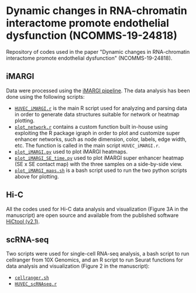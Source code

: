 # Dynamic changes in RNA-chromatin interactome promote endothelial dysfunction (NCOMMS-19-24818)

Repository of codes used in the paper "Dynamic changes in RNA-chromatin interactome promote endothelial dysfunction" (NCOMMS-19-24818).

## iMARGI

Data were processed using the [iMARGI pipeline](https://sysbio.ucsd.edu/imargi_pipeline/). The data analysis has been done using the following scripts:

- [``HUVEC_iMARGI.r``]() is the main R script used for analyzing and parsing data in order to generate data structures suitable for network or heatmap plotting.
- [``plot_network.r``]() contains a custom function built in-house using exploiting the R package igraph in order to plot and customize super enhancer networks, such as node dimension, color, labels, edge width, etc. The function is called in the main script ``HUVEC_iMARGI.r``.
- [``plot_iMARGI.py``]() used to plot iMARGI heatmaps.
- [``plot_iMARGI_SE_time.py``]() used to plot iMARGI super enhancer heatmap (SE x SE contact map) with the three samples on a side-by-side view.
- [``plot_iMARGI_maps.sh``]() is a bash script used to run the two python scripts above for plotting.


## Hi-C

All the codes used for Hi-C data analysis and visualization (Figure 3A in the manuscript) are open source and available from the published software [HiCtool (v2.1)](https://github.com/Zhong-Lab-UCSD/HiCtool).


## scRNA-seq

Two scripts were used for single-cell RNA-seq analysis, a bash script to run cellranger from 10X Genomics, and an R script to run Seurat functions for data analysis and visualization (Figure 2 in the manuscript):

- [``cellranger.sh``](./scRNAseq_scripts/cellranger.sh)
- [``HUVEC_scRNAseq.r``](./scRNAseq_scripts/HUVEC_scRNAseq.r)
